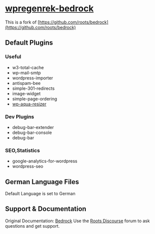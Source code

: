 # [wpregenrek-bedrock](https://github.com/regenrek/wpregenrek-bedrock)

This is a fork of [https://github.com/roots/bedrock](https://github.com/roots/bedrock)


## Default Plugins

### Useful

* w3-total-cache
* wp-mail-smtp
* wordpress-importer
* antispam-bee
* simple-301-redirects
* image-widget
* simple-page-ordering
* [wp-aqua-resizer](https://github.com/regenrek/WP-Aqua-Resizer.git)

### Dev Plugins

* debug-bar-extender
* debug-bar-console
* debug-bar

### SEO,Statistics

* google-analytics-for-wordpress
* wordpress-seo


## German Language Files

Default Language is set to German




## Support & Documentation

Original Documentation: [Bedrock](http://roots.io/wordpress-stack/)
Use the [Roots Discourse](http://discourse.roots.io/) forum to ask questions and get support.
